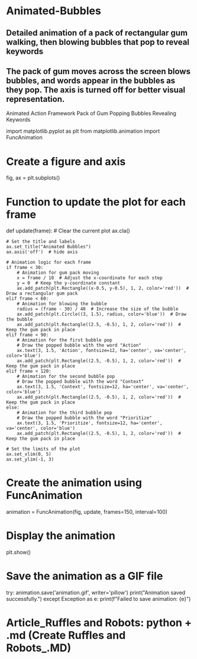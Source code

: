 # Animated-Bubbles
## Detailed animation of a pack of rectangular gum walking, then blowing bubbles that pop to reveal keywords
## The pack of gum moves across the screen blows bubbles, and words appear in the bubbles as they pop. The axis is turned off for better visual representation.
Animated Action Framework Pack of Gum Popping Bubbles Revealing Keywords

import matplotlib.pyplot as plt
from matplotlib.animation import FuncAnimation

# Create a figure and axis
fig, ax = plt.subplots()

# Function to update the plot for each frame
def update(frame):
    # Clear the current plot
    ax.cla()

    # Set the title and labels
    ax.set_title("Animated Bubbles")
    ax.axis('off')  # hide axis

    # Animation logic for each frame
    if frame < 30:
        # Animation for gum pack moving
        x = frame / 10  # Adjust the x-coordinate for each step
        y = 0  # Keep the y-coordinate constant
        ax.add_patch(plt.Rectangle((x-0.5, y-0.5), 1, 2, color='red'))  # Draw a rectangular gum pack
    elif frame < 60:
        # Animation for blowing the bubble
        radius = (frame - 30) / 40  # Increase the size of the bubble
        ax.add_patch(plt.Circle((3, 1.5), radius, color='blue'))  # Draw the bubble
        ax.add_patch(plt.Rectangle((2.5, -0.5), 1, 2, color='red'))  # Keep the gum pack in place
    elif frame < 90:
        # Animation for the first bubble pop
        # Draw the popped bubble with the word "Action"
        ax.text(3, 1.5, 'Action', fontsize=12, ha='center', va='center', color='blue')
        ax.add_patch(plt.Rectangle((2.5, -0.5), 1, 2, color='red'))  # Keep the gum pack in place
    elif frame < 120:
        # Animation for the second bubble pop
        # Draw the popped bubble with the word "Context"
        ax.text(3, 1.5, 'Context', fontsize=12, ha='center', va='center', color='blue')
        ax.add_patch(plt.Rectangle((2.5, -0.5), 1, 2, color='red'))  # Keep the gum pack in place
    else:
        # Animation for the third bubble pop
        # Draw the popped bubble with the word "Prioritize"
        ax.text(3, 1.5, 'Prioritize', fontsize=12, ha='center', va='center', color='blue')
        ax.add_patch(plt.Rectangle((2.5, -0.5), 1, 2, color='red'))  # Keep the gum pack in place

    # Set the limits of the plot
    ax.set_xlim(0, 5)
    ax.set_ylim(-1, 3)

# Create the animation using FuncAnimation
animation = FuncAnimation(fig, update, frames=150, interval=100)

# Display the animation
plt.show()

# Save the animation as a GIF file
try:
    animation.save('animation.gif', writer='pillow')
    print("Animation saved successfully.")
except Exception as e:
    print(f"Failed to save animation: {e}")

# Article_Ruffles and Robots: python + .md (Create Ruffles and Robots_.MD)
